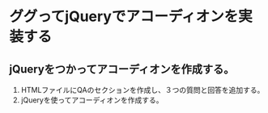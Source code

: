 # ググってjQueryでアコーディオンを実装する

## jQueryをつかってアコーディオンを作成する。
1. HTMLファイルにQAのセクションを作成し、３つの質問と回答を追加する。
2. jQueryを使ってアコーディオンを作成する。